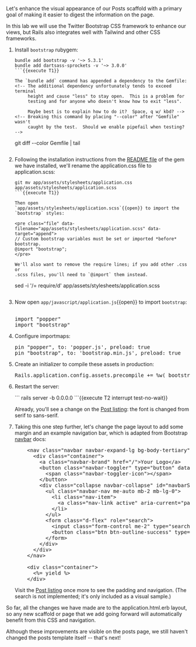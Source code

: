 Let's enhance the visual appearance of our Posts scaffold with a primary
goal of making it easier to digest the information on the page.

In this lab we will use the Twitter Bootstrap CSS framework to enhance our
views, but Rails also integrates well with Tailwind and other CSS
frameworks.

1. Install `bootstrap` rubygem:
   <!-- Report of breaking change with 5.3.2:
        https://github.com/twbs/bootstrap-rubygem/issues/267 -->
   ```
   bundle add bootstrap -v '~> 5.3.1'
   bundle add dartsass-sprockets -v '~> 3.0.0'
   ```{{execute T1}}

   The `bundle add` command has appended a dependency to the Gemfile:
   <!-- The additional dependency unfortunately tends to exceed terminal
        height and cause "less" to stay open.  This is a problem for
        testing and for anyone who doesn't know how to exit "less".

        Maybe best is to explain how to do it?  Space, q w/ kbd? -->
   <!-- Breaking this command by placing "--color" after "Gemfile" wasn't
        caught by the test.  Should we enable pipefail when testing?  -->
   ```
   git diff --color Gemfile | tail
   ```{{execute T1}}

2. Following the installation instructions from the [README
   file](https://github.com/twbs/bootstrap-rubygem#readme) of the gem we
   have installed, we'll rename the application.css file to
   application.scss:
   ```
   git mv app/assets/stylesheets/application.css app/assets/stylesheets/application.scss
   ```{{execute T1}}

   Then open
   `app/assets/stylesheets/application.scss`{{open}} to import the
   `bootstrap` styles:

   <pre class="file" data-filename="app/assets/stylesheets/application.scss" data-target="append">
   // Custom bootstrap variables must be set or imported *before* bootstrap.
   @import "bootstrap";
   </pre>

   We'll also want to remove the require lines; if you add other .css or
   .scss files, you'll need to `@import` them instead.
   ```
   sed -i '/= require/d' app/assets/stylesheets/application.scss
   ```{{execute T1}}

3. Now open `app/javascript/application.js`{{open}} to import
   `bootstrap`:

   <pre class="file" data-filename="app/javascript/application.js" data-target="append">

   import "popper"
   import "bootstrap"
   </pre>

4. Configure importmaps:

   <pre class="file" data-filename="config/importmap.rb" data-target="append">
   pin "popper", to: 'popper.js', preload: true
   pin "bootstrap", to: 'bootstrap.min.js', preload: true
   </pre>

5. Create an initializer to compile these assets in production:

   <pre class="file" data-filename="config/initializers/bootstrap.rb" data-target="append">
   Rails.application.config.assets.precompile += %w( bootstrap.min.js popper.js)
   </pre>

6. Restart the server:
   <!-- How to ensure we don't match the prior occurence of this?? -->
   <div data-test-output="Listening on http://0.0.0.0:3000">
   ```
   rails server -b 0.0.0.0
   ```{{execute T2 interrupt test-no-wait}}
   </div>

   Already, you'll see a change on the [Post listing][posts]: the font is
   changed from serif to sans-serif.

7. Taking this one step further, let's change the page layout to add some
   margin and an example navigation bar, which is adapted from Bootstrap
   [navbar](https://getbootstrap.com/docs/5.3/components/navbar/) docs:

   <!-- Leave extra code indentation to match the target erb file. -->
   <pre class="file" data-filename="xapp/views/layouts/application.html.erb" data-target="insert" data-marker="    <%= yield %>">
       &lt;nav class="navbar navbar-expand-lg bg-body-tertiary" style="background-color: #eee !important">
         &lt;div class="container">
           &lt;a class="navbar-brand" href="/">Your Logo&lt;/a>
           &lt;button class="navbar-toggler" type="button" data-bs-toggle="collapse" data-bs-target="#navbarSupportedContent" aria-controls="navbarSupportedContent" aria-expanded="false" aria-label="Toggle navigation">
             &lt;span class="navbar-toggler-icon">&lt;/span>
           &lt;/button>
           &lt;div class="collapse navbar-collapse" id="navbarSupportedContent">
             &lt;ul class="navbar-nav me-auto mb-2 mb-lg-0">
               &lt;li class="nav-item">
                 &lt;a class="nav-link active" aria-current="page" href="/posts">Posts&lt;/a>
               &lt;/li>
             &lt;/ul>
             &lt;form class="d-flex" role="search">
               &lt;input class="form-control me-2" type="search" placeholder="Search" aria-label="Search">
               &lt;button class="btn btn-outline-success" type="submit">Search&lt;/button>
             &lt;/form>
           &lt;/div>
         &lt;/div>
       &lt;/nav>

       &lt;div class="container">
         &lt;%= yield %>
       &lt;/div>
   </pre>

   Visit the [Post listing][posts] once more to see the padding and
   navigation.  (The search is not implemented; it's only included as a
   visual sample.)

So far, all the changes we have made are to the application.html.erb
layout, so any new scaffold or page that we add going forward will
automatically benefit from this CSS and navigation.

Although these improvements are visible on the posts page, we still haven't
changed the posts template itself -- that's next!

[posts]:https://[[HOST_SUBDOMAIN]]-3000-[[KATACODA_HOST]].environments.katacoda.com/posts
